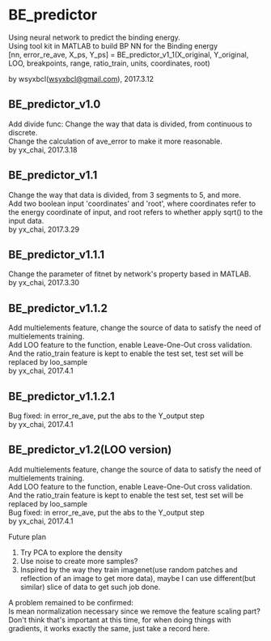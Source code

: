# BE_predictor
Using neural network to predict the binding energy.  
Using tool kit in MATLAB to build BP NN for the Binding energy  
[nn, error_re_ave, X_ps, Y_ps] = BE_predictor_v1_1(X_original, Y_original, LOO, breakpoints, range, ratio_train, units, coordinates, root)
  
  by wsyxbcl(wsyxbcl@gmail.com), 2017.3.12

## BE_predictor_v1.0
Add divide func: Change the way that data is divided, from continuous to
discrete.  
Change the calculation of ave_error to make it more reasonable.  
by yx_chai, 2017.3.18

## BE_predictor_v1.1
Change the way that data is divided, from 3 segments to 5, and more.  
Add two boolean input 'coordinates' and 'root', where coordinates refer
to the energy coordinate of input, and root refers to whether apply
sqrt() to the input data.  
by yx_chai, 2017.3.29

## BE_predictor_v1.1.1
Change the parameter of fitnet by network's property based in MATLAB.  
by yx_chai, 2017.3.30

## BE_predictor_v1.1.2
Add multielements feature, change the source of data to satisfy the need
of multielements training.  
Add LOO feature to the function, enable Leave-One-Out cross validation.  
And the ratio_train feature is kept to enable the test set, test set will
be replaced by loo_sample  
by yx_chai, 2017.4.1

## BE_predictor_v1.1.2.1
Bug fixed: in error_re_ave, put the abs to the Y_output step  
by yx_chai, 2017.4.1

## BE_predictor_v1.2(LOO version)
Add multielements feature, change the source of data to satisfy the need
of multielements training.  
Add LOO feature to the function, enable Leave-One-Out cross validation.  
And the ratio_train feature is kept to enable the test set, test set will
be replaced by loo_sample  
Bug fixed: in error_re_ave, put the abs to the Y_output step  
by yx_chai, 2017.4.1

Future plan
1. Try PCA to explore the density
2. Use noise to create more samples?
3. Inspired by the way they train imagenet(use random patches and reflection
of an image to get more data), maybe I can use different(but similar) slice of data
to get such job done.

A problem remained to be confirmed:  
Is mean normalization necessary since we remove the feature scaling part?  
Don't think that's important at this time, for when doing things with gradients, it
 works exactly the same, just take a record here.
